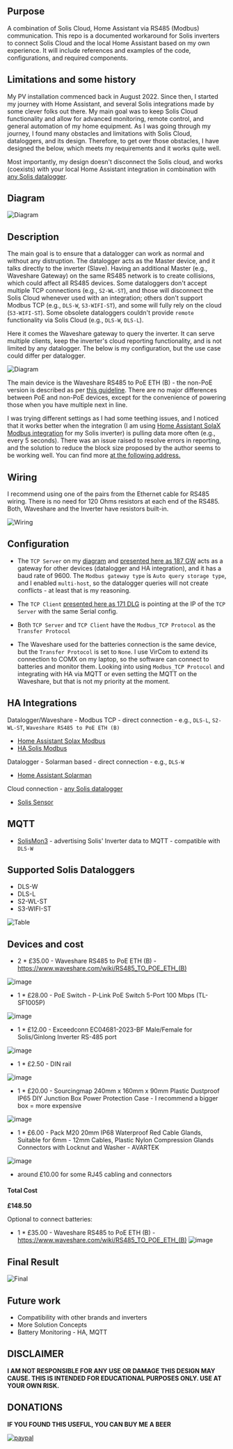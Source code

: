 ## Purpose
A combination of Solis Cloud, Home Assistant via RS485 (Modbus) communication. This repo is a documented workaround for Solis inverters to connect Solis Cloud and the local Home Assistant based on my own experience. It will include references and examples of the code, configurations, and required components.

## Limitations and some history
My PV installation commenced back in August 2022. Since then, I started my journey with Home Assistant, and several Solis integrations made by some clever folks out there. My main goal was to keep Solis Cloud functionality and allow for advanced monitoring, remote control, and general automation of my home equipment. As I was going through my journey, I found many obstacles and limitations with Solis Cloud, dataloggers, and its design. Therefore, to get over those obstacles, I have designed the below, which meets my requirements and it works quite well.

Most importantly, my design doesn't disconnect the Solis cloud, and works (coexists) with your local Home Assistant integration in combination with [any Solis datalogger](https://github.com/alienatedsec/solis-ha-modbus-cloud#supported-solis-dataloggers). 

## Diagram
![Diagram](/images/solis-ha-modbus-cloud-diagram.png)

## Description
The main goal is to ensure that a datalogger can work as normal and without any distruption. The datalogger acts as the Master device, and it talks directly to the inverter (Slave). Having an additional Master (e.g., Waveshare Gateway) on the same RS485 network is to create collisions, which could affect all RS485 devices. Some dataloggers don't accept multiple TCP connections (e.g., `S2-WL-ST`), and those will disconnect the Solis Cloud whenever used with an integration; others don't support Modbus TCP (e.g., `DLS-W`, `S3-WIFI-ST`), and some will fully rely on the cloud (`S3-WIFI-ST`). Some obsolete dataloggers couldn't provide `remote` functionality via Solis Cloud (e.g., `DLS-W`, `DLS-L`).

Here it comes the Waveshare gateway to query the inverter. It can serve multiple clients, keep the inverter's cloud reporting functionality,  and is not limited by any datalogger. The below is my configuration, but the use case could differ per datalogger.

![Diagram](/images/solis-custom-diagram.png)

The main device is the Waveshare RS485 to PoE ETH (B) - the non-PoE version is described as per [this guideline](https://github.com/wills106/homeassistant-solax-modbus/wiki/Installation-Notes#option-1-waveshare-rs485-to-eth-b-din-rail-mounted-model). There are no major differences between PoE and non-PoE devices, except for the convenience of powering those when you have multiple next in line.

I was trying different settings as I had some teething issues, and I noticed that it works better when the integration (I am using [Home Assistant SolaX Modbus integration](https://github.com/wills106/homeassistant-solax-modbus) for my Solis inverter) is pulling data more often (e.g., every 5 seconds). There was an issue raised to resolve errors in reporting, and the solution to reduce the block size proposed by the author seems to be working well. You can find more [at the following address.](https://github.com/wills106/homeassistant-solax-modbus/issues/340)

## Wiring
I recommend using one of the pairs from the Ethernet cable for RS485 wiring. There is no need for 120 Ohms resistors at each end of the RS485. Both, Waveshare and the Inverter have resistors built-in.

![Wiring](/images/solis-ha-modbus-cloud-wiring-diagram.png)

## Configuration
- The `TCP Server` on my [diagram](https://github.com/alienatedsec/solis-ha-modbus-cloud#diagram) and [presented here as 187 GW](https://github.com/alienatedsec/solis-ha-modbus-cloud#final-result) acts as a gateway for other devices (datalogger and HA integration), and it has a baud rate of 9600. The `Modbus gateway type` is `Auto query storage type`, and I enabled `multi-host`, so the datalogger queries will not create conflicts - at least that is my reasoning.

- The `TCP Client` [presented here as 171 DLG](https://github.com/alienatedsec/solis-ha-modbus-cloud#final-result) is pointing at the IP of the `TCP Server` with the same Serial config.

- Both `TCP Server` and `TCP Client` have the `Modbus_TCP Protocol` as the `Transfer Protocol`

- The Waveshare used for the batteries connection is the same device, but the `Transfer Protocol` is set to `None`. I use VirCom to extend its connection to COMX on my laptop, so the software can connect to batteries and monitor them. Looking into using `Modbus_TCP Protocol` and integrating with HA via MQTT or even setting the MQTT on the Waveshare, but that is not my priority at the moment.

## HA Integrations
Datalogger/Waveshare - Modbus TCP - direct connection - e.g., `DLS-L`, `S2-WL-ST`, `Waveshare RS485 to PoE ETH (B)`
- [Home Assistant Solax Modbus](https://github.com/wills106/homeassistant-solax-modbus)
- [HA Solis Modbus](https://github.com/fboundy/ha_solis_modbus)

Datalogger - Solarman based - direct connection - e.g., `DLS-W`
- [Home Assistant Solarman](https://github.com/StephanJoubert/home_assistant_solarman)

Cloud connection - [any Solis datalogger](https://github.com/alienatedsec/solis-ha-modbus-cloud#supported-solis-dataloggers)
- [Solis Sensor](https://github.com/hultenvp/solis-sensor)

## MQTT
- [SolisMon3](https://github.com/NosIreland/solismon3) - advertising Solis' Inverter data to MQTT - compatible with `DLS-W`

## Supported Solis Dataloggers
- DLS-W
- DLS-L
- S2-WL-ST
- S3-WIFI-ST

![Table](/images/datalogger-table.png)

## Devices and cost
- 2 * £35.00 - Waveshare RS485 to PoE ETH (B) - https://www.waveshare.com/wiki/RS485_TO_POE_ETH_(B)

![image](https://user-images.githubusercontent.com/73167064/224035664-2b01545d-6b8d-4646-ae75-2170aca94882.png)

- 1 * £28.00 - PoE Switch - P-Link PoE Switch 5-Port 100 Mbps (TL-SF1005P)

![image](https://user-images.githubusercontent.com/73167064/224323924-eb8add51-3f87-4143-954b-692bfe46346a.png)

- 1 * £12.00 - Exceedconn EC04681-2023-BF Male/Female for Solis/Ginlong Inverter RS-485 port

![image](https://user-images.githubusercontent.com/73167064/224319164-74400817-a5dd-426f-a5b4-1f6fbb563006.png)

- 1 * £2.50 - DIN rail

![image](https://user-images.githubusercontent.com/73167064/224319811-1bc2c361-811b-4d4f-8518-c0ee8b928317.png)

- 1 * £20.00 - Sourcingmap 240mm x 160mm x 90mm Plastic Dustproof IP65 DIY Junction Box Power Protection Case - I recommend a bigger box = more expensive

![image](https://user-images.githubusercontent.com/73167064/224323031-75df733b-3bf0-4851-bb71-75eeabc4e6af.png)

- 1 * £6.00 - Pack M20 20mm IP68 Waterproof Red Cable Glands, Suitable for 6mm - 12mm Cables, Plastic Nylon Compression Glands Connectors with Locknut and Washer - AVARTEK

![image](https://user-images.githubusercontent.com/73167064/224322440-14c7f351-8b1b-48f5-9538-c028f3aafc99.png)

- around £10.00 for some RJ45 cabling and connectors

#### Total Cost
**£148.50**

Optional to connect batteries:
- 1 * £35.00 - Waveshare RS485 to PoE ETH (B) - https://www.waveshare.com/wiki/RS485_TO_POE_ETH_(B)
![image](https://user-images.githubusercontent.com/73167064/224035664-2b01545d-6b8d-4646-ae75-2170aca94882.png)

## Final Result
![Final](/images/solis-ha-modbus-cloud-final.jpg)

## Future work
- Compatibility with other brands and inverters
- More Solution Concepts
- Battery Monitoring - HA, MQTT

## DISCLAIMER
**I AM NOT RESPONSIBLE FOR ANY USE OR DAMAGE THIS DESIGN MAY CAUSE. THIS IS INTENDED FOR EDUCATIONAL PURPOSES ONLY. USE AT YOUR OWN RISK.**

## DONATIONS
**IF YOU FOUND THIS USEFUL, YOU CAN BUY ME A BEER**

[![paypal](https://www.paypalobjects.com/en_US/GB/i/btn/btn_donateCC_LG.gif)](https://www.paypal.com/cgi-bin/webscr?cmd=_s-xclick&hosted_button_id=K3V4PSH2CV9AA)
